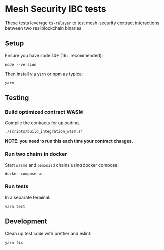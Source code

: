 # Mesh Security IBC tests

These tests leverage `ts-relayer` to test mesh-security contract interactions between two real blockchain binaries.

## Setup

Ensure you have node 14+ (16+ recommended):

```
node --version
```

Then install via yarn or npm as typical:

```
yarn
```

## Testing

### Build optimized contract WASM

Compile the contracts for uploading.

```sh
./scripts/build_integration_wasm.sh
```

**NOTE: you need to run this each time your contract changes.**

### Run two chains in docker

Start `wasmd` and `osmosisd` chains using docker compose:

```bash
docker-compose up
```

### Run tests

In a separate terminal:

```
yarn test
```

## Development

Clean up test code with prettier and eslint:

```
yarn fix
```
